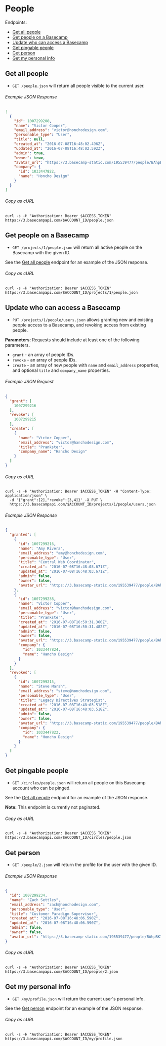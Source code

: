 People
======

Endpoints:

- [Get all people](#get-all-people)
- [Get people on a Basecamp](#get-people-on-a-basecamp)
- [Update who can access a Basecamp](#update-who-can-access-a-basecamp)
- [Get pingable people](#get-pingable-people)
- [Get person](#get-person)
- [Get my personal info](#get-my-personal-info)

Get all people
--------------

* `GET /people.json` will return all people visible to the current user.

###### Example JSON Response
<!-- START GET /people.json -->
```json
[
  {
    "id": 1007299208,
    "name": "Victor Cooper",
    "email_address": "victor@honchodesign.com",
    "personable_type": "User",
    "title": null,
    "created_at": "2016-07-08T16:48:02.496Z",
    "updated_at": "2016-07-08T16:48:02.592Z",
    "admin": true,
    "owner": true,
    "avatar_url": "https://3.basecamp-static.com/195539477/people/BAhpBIgqCjw=--719e3f2aa4406cf5806c2c1522259710deb788e4/avatar-64-x4",
    "company": {
      "id": 1033447822,
      "name": "Honcho Design"
    }
  }
]
```
<!-- END GET /people.json -->
###### Copy as cURL

``` shell
curl -s -H "Authorization: Bearer $ACCESS_TOKEN" https://3.basecampapi.com/$ACCOUNT_ID/people.json
```


Get people on a Basecamp
------------------------

* `GET /projects/1/people.json` will return all active people on the Basecamp with the given ID.

See the [Get all people](#get-all-people) endpoint for an example of the JSON response.

###### Copy as cURL

``` shell
curl -s -H "Authorization: Bearer $ACCESS_TOKEN" https://3.basecampapi.com/$ACCOUNT_ID/projects/1/people.json
```

Update who can access a Basecamp
--------------------------------

* `PUT /projects/1/people/users.json` allows granting new and existing people access to a Basecamp, and revoking access from existing people.

**Parameters**: Requests should include at least one of the following parameters.

* `grant` - an array of people IDs.
* `revoke` - an array of people IDs.
* `create` - an array of new people with `name` and `email_address` properties, and optional `title` and `company_name` properties.

###### Example JSON Request
<!-- START PUT PAYLOAD /projects/1/people/users.json -->
```json
{
  "grant": [
    1007299216
  ],
  "revoke": [
    1007299215
  ],
  "create": [
    {
      "name": "Victor Copper",
      "email_address": "victor@hanchodesign.com",
      "title": "Prankster",
      "company_name": "Hancho Design"
    }
  ]
}
```
<!-- END PUT PAYLOAD /projects/1/people/users.json -->
###### Copy as cURL

``` shell
curl -s -H "Authorization: Bearer $ACCESS_TOKEN" -H "Content-Type: application/json" \
  -d '{"grant":[2],"revoke":[3,4]}' -X PUT \
  https://3.basecampapi.com/$ACCOUNT_ID/projects/1/people/users.json
```

###### Example JSON Response
<!-- START PUT /projects/1/people/users.json -->
```json
{
  "granted": [
    {
      "id": 1007299216,
      "name": "Amy Rivera",
      "email_address": "amy@honchodesign.com",
      "personable_type": "User",
      "title": "Central Web Coordinator",
      "created_at": "2016-07-08T16:48:03.671Z",
      "updated_at": "2016-07-08T16:48:03.671Z",
      "admin": false,
      "owner": false,
      "avatar_url": "https://3.basecamp-static.com/195539477/people/BAhpBJAqCjw=--8d75d03d706bcee8a1165d52f5ef9fdaaee5d0c9/avatar-64-x4"
    },
    {
      "id": 1007299238,
      "name": "Victor Copper",
      "email_address": "victor@hanchodesign.com",
      "personable_type": "User",
      "title": "Prankster",
      "created_at": "2016-07-08T16:50:31.360Z",
      "updated_at": "2016-07-08T16:50:31.482Z",
      "admin": false,
      "owner": false,
      "avatar_url": "https://3.basecamp-static.com/195539477/people/BAhpBKYqCjw=--50cd369c3cc7f8c0c15174977d26f51925a7f268/avatar-64-x4",
      "company": {
        "id": 1033447824,
        "name": "Hancho Design"
      }
    }
  ],
  "revoked": [
    {
      "id": 1007299215,
      "name": "Steve Marsh",
      "email_address": "steve@honchodesign.com",
      "personable_type": "User",
      "title": "Legacy Directives Strategist",
      "created_at": "2016-07-08T16:48:03.518Z",
      "updated_at": "2016-07-08T16:48:03.518Z",
      "admin": false,
      "owner": false,
      "avatar_url": "https://3.basecamp-static.com/195539477/people/BAhpBI8qCjw=--855220f904d26ccbc249233674ddb77b635aa8ba/avatar-64-x4",
      "company": {
        "id": 1033447822,
        "name": "Honcho Design"
      }
    }
  ]
}
```
<!-- END PUT /projects/1/people/users.json -->

Get pingable people
-------------------

* `GET /circles/people.json` will return all people on this Basecamp account who can be pinged.

See the [Get all people](#get-all-people) endpoint for an example of the JSON response.

**Note:** This endpoint is currently not paginated.

###### Copy as cURL

``` shell
curl -s -H "Authorization: Bearer $ACCESS_TOKEN" https://3.basecampapi.com/$ACCOUNT_ID/circles/people.json
```


Get person
----------

* `GET /people/2.json` will return the profile for the user with the given ID.

###### Example JSON Response
<!-- START GET /people/2.json -->
```json
{
  "id": 1007299234,
  "name": "Zach Settles",
  "email_address": "zach@honchodesign.com",
  "personable_type": "User",
  "title": "Customer Paradigm Supervisor",
  "created_at": "2016-07-08T16:48:06.590Z",
  "updated_at": "2016-07-08T16:48:06.590Z",
  "admin": false,
  "owner": false,
  "avatar_url": "https://3.basecamp-static.com/195539477/people/BAhpBKIqCjw=--9febe99a5684d0d37541b642ff3a5b6985cf229f/avatar-64-x4"
}
```
<!-- END GET /people/2.json -->
###### Copy as cURL

``` shell
curl -s -H "Authorization: Bearer $ACCESS_TOKEN" https://3.basecampapi.com/$ACCOUNT_ID/people/2.json
```


Get my personal info
--------------------

* `GET /my/profile.json` will return the current user's personal info.

See the [Get person](#get-person) endpoint for an example of the JSON response.

###### Copy as cURL

``` shell
curl -s -H "Authorization: Bearer $ACCESS_TOKEN" https://3.basecampapi.com/$ACCOUNT_ID/my/profile.json
```
